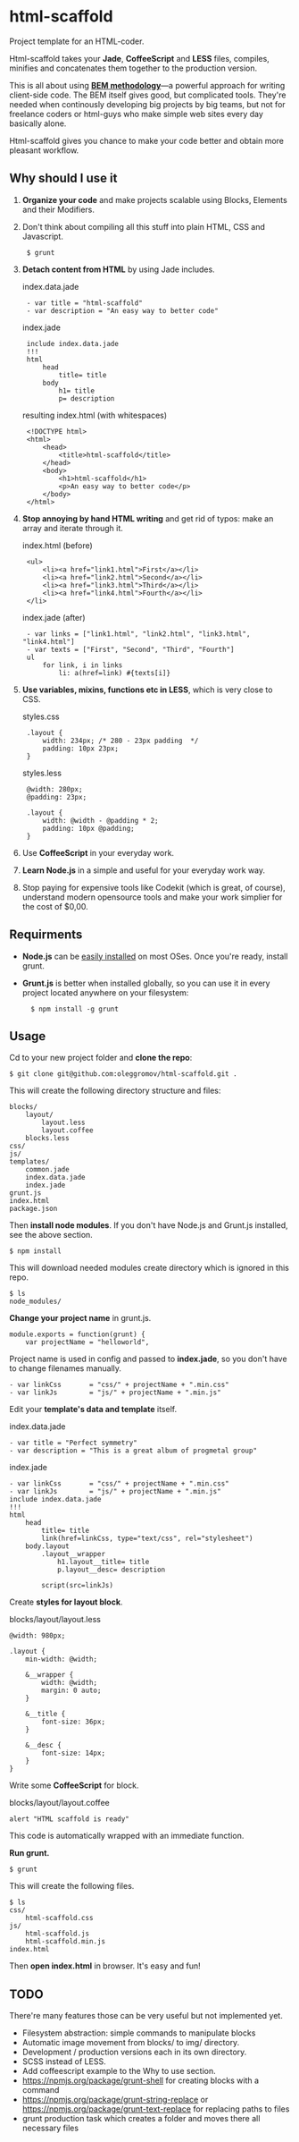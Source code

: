# html-scaffold
Project template for an HTML-coder.

Html-scaffold takes your **Jade**, **CoffeeScript** and **LESS** files, compiles, minifies and concatenates them together to the production version.

This is all about using [**BEM methodology**](http://bem.info/method/)—a powerful approach for writing client-side code. The BEM itself gives good, but complicated tools. They're needed when continously developing big projects by big teams, but not for freelance coders or html-guys who make simple web sites every day basically alone.

Html-scaffold gives you chance to make your code better and obtain more pleasant workflow. 

## Why should I use it

1. **Organize your code** and make projects scalable using Blocks, Elements and their Modifiers.
2. Don't think about compiling all this stuff into plain HTML, CSS and Javascript.
	
		$ grunt

3. **Detach content from HTML** by using Jade includes.
	
	index.data.jade

		- var title = "html-scaffold"
		- var description = "An easy way to better code"

	index.jade

		include index.data.jade
		!!!
		html
			head
				title= title
			body
				h1= title
				p= description

	resulting index.html (with whitespaces)

		<!DOCTYPE html>
		<html>
			<head>
				<title>html-scaffold</title>
			</head>
			<body>
				<h1>html-scaffold</h1>
				<p>An easy way to better code</p>
			</body>
		</html>

3. **Stop annoying by hand HTML writing** and get rid of typos: make an array and iterate through it.

	index.html (before)

		<ul>
			<li><a href="link1.html">First</a></li>
			<li><a href="link2.html">Second</a></li>
			<li><a href="link3.html">Third</a></li>
			<li><a href="link4.html">Fourth</a></li>
		</li>

	index.jade (after)

		- var links = ["link1.html", "link2.html", "link3.html", "link4.html"]
		- var texts = ["First", "Second", "Third", "Fourth"]
		ul
			for link, i in links
				li: a(href=link) #{texts[i]}


3. **Use variables, mixins, functions etc in LESS**, which is very close to CSS.

	styles.css

		.layout {
			width: 234px; /* 280 - 23px padding  */
			padding: 10px 23px;
		}

	styles.less

		@width: 280px;
		@padding: 23px;

		.layout {
			width: @width - @padding * 2;
			padding: 10px @padding;
		}

4. Use **CoffeeScript** in your everyday work.
5. **Learn Node.js** in a simple and useful for your everyday work way.
6. Stop paying for expensive tools like Codekit (which is great, of course), understand modern opensource tools and make your work simplier for the cost of $0,00.


## Requirments
* **Node.js** can be [easily installed](http://nodejs.org/download/) on most OSes. Once you're ready, install grunt.
* **Grunt.js** is better when installed globally, so you can use it in every project located anywhere on your filesystem:

		$ npm install -g grunt


## Usage

Cd to your new project folder and **clone the repo**:
		
	$ git clone git@github.com:oleggromov/html-scaffold.git .

This will create the following directory structure and files:
	
	blocks/
		layout/
			layout.less
			layout.coffee
		blocks.less
	css/
	js/
	templates/
		common.jade
		index.data.jade
		index.jade
	grunt.js
	index.html
	package.json

Then **install node modules**. If you don't have Node.js and Grunt.js installed, see the above section.

	$ npm install

This will download needed modules create directory which is ignored in this repo.

	$ ls 
	node_modules/


**Change your project name** in grunt.js.
	
	module.exports = function(grunt) {
		var projectName = "helloworld",

Project name is used in config and passed to **index.jade**, so you don't have to change filenames manually. 

	- var linkCss		= "css/" + projectName + ".min.css"
	- var linkJs		= "js/" + projectName + ".min.js"

Edit your **template's data and template** itself.

index.data.jade

	- var title = "Perfect symmetry"
	- var description = "This is a great album of progmetal group"

index.jade
	
	- var linkCss		= "css/" + projectName + ".min.css"
	- var linkJs		= "js/" + projectName + ".min.js"
	include index.data.jade
	!!!
	html
		head
			title= title
			link(href=linkCss, type="text/css", rel="stylesheet")
		body.layout
			.layout__wrapper
				h1.layout__title= title
				p.layout__desc= description

			script(src=linkJs)

Create **styles for layout block**.

blocks/layout/layout.less

	@width: 980px;

	.layout {
		min-width: @width;

		&__wrapper {
			width: @width;
			margin: 0 auto;
		}

		&__title {
			font-size: 36px;
		}

		&__desc {
			font-size: 14px;
		}
	}


Write some **CoffeeScript** for block.

blocks/layout/layout.coffee
	
	alert "HTML scaffold is ready"

This code is automatically wrapped with an immediate function.

**Run grunt.**

	$ grunt

This will create the following files.
	
	$ ls
	css/
		html-scaffold.css
	js/
		html-scaffold.js
		html-scaffold.min.js
	index.html

Then **open index.html** in browser. It's easy and fun!

## TODO
There're many features those can be very useful but not implemented yet.
* Filesystem abstraction: simple commands to manipulate blocks
* Automatic image movement from blocks/ to img/ directory.
* Development / production versions each in its own directory.
* SCSS instead of LESS.
* Add coffeescript example to the Why to use section.
* https://npmjs.org/package/grunt-shell for creating blocks with a command
* https://npmjs.org/package/grunt-string-replace or https://npmjs.org/package/grunt-text-replace for replacing paths to files
* grunt production task which creates a folder and moves there all necessary files